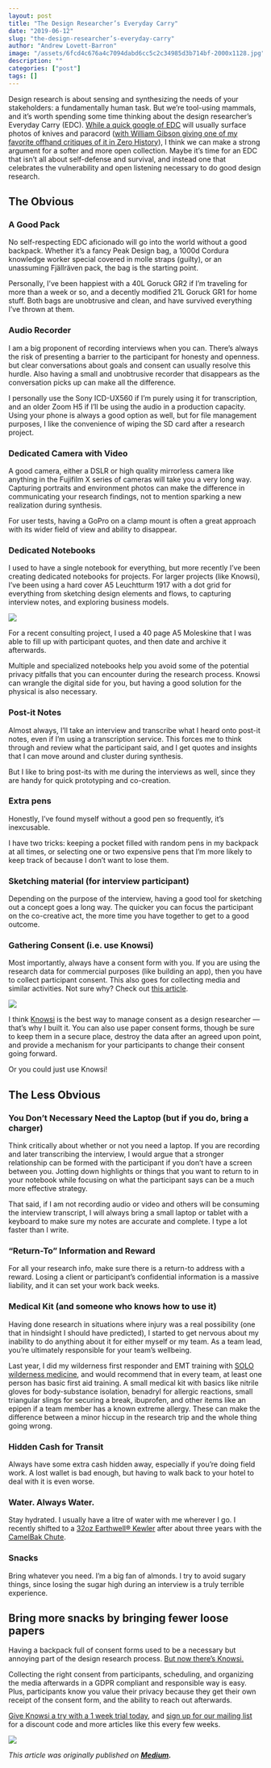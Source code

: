 ```yaml
---
layout: post
title: "The Design Researcher’s Everyday Carry"
date: "2019-06-12"
slug: "the-design-researcher’s-everyday-carry"
author: "Andrew Lovett-Barron"
image: "/assets/6fcd4c676a4c7094dabd6cc5c2c34985d3b714bf-2000x1128.jpg"
description: ""
categories: ["post"]
tags: []
---
```


Design research is about sensing and synthesizing the needs of your stakeholders: a fundamentally human task. But we’re tool-using mammals, and it’s worth spending some time thinking about the design researcher’s Everyday Carry (EDC). [While a quick google of EDC](https://www.google.com/search?tbm=isch&q=everyday+carry) will usually surface photos of knives and paracord ([with William Gibson giving one of my favorite offhand critiques of it in Zero History](https://www.goodreads.com/quotes/tag/gear-queer)), I think we can make a strong argument for a softer and more open collection. Maybe it’s time for an EDC that isn’t all about self-defense and survival, and instead one that celebrates the vulnerability and open listening necessary to do good design research.

## **The Obvious**

### A Good Pack

No self-respecting EDC aficionado will go into the world without a good backpack. Whether it’s a fancy Peak Design bag, a 1000d Cordura knowledge worker special covered in molle straps (guilty), or an unassuming Fjällräven pack, the bag is the starting point.

Personally, I’ve been happiest with a 40L Goruck GR2 if I’m traveling for more than a week or so, and a decently modified 21L Goruck GR1 for home stuff. Both bags are unobtrusive and clean, and have survived everything I’ve thrown at them.

### **Audio Recorder**

I am a big proponent of recording interviews when you can. There’s always the risk of presenting a barrier to the participant for honesty and openness. but clear conversations about goals and consent can usually resolve this hurdle. Also having a small and unobtrusive recorder that disappears as the conversation picks up can make all the difference.

I personally use the Sony ICD-UX560 if I’m purely using it for transcription, and an older Zoom H5 if I’ll be using the audio in a production capacity. Using your phone is always a good option as well, but for file management purposes, I like the convenience of wiping the SD card after a research project.

### **Dedicated Camera with Video**

A good camera, either a DSLR or high quality mirrorless camera like anything in the Fujifilm X series of cameras will take you a very long way. Capturing portraits and environment photos can make the difference in communicating your research findings, not to mention sparking a new realization during synthesis.

For user tests, having a GoPro on a clamp mount is often a great approach with its wider field of view and ability to disappear.

### **Dedicated Notebooks**

I used to have a single notebook for everything, but more recently I’ve been creating dedicated notebooks for projects. For larger projects (like Knowsi), I’ve been using a hard cover A5 Leuchtturm 1917 with a dot grid for everything from sketching design elements and flows, to capturing interview notes, and exploring business models.

![](/assets/eda7933f16004d2a64c6fafbce2cedb0d7e31309-1000x750.jpg)

For a recent consulting project, I used a 40 page A5 Moleskine that I was able to fill up with participant quotes, and then date and archive it afterwards.

Multiple and specialized notebooks help you avoid some of the potential privacy pitfalls that you can encounter during the research process. Knowsi can wrangle the digital side for you, but having a good solution for the physical is also necessary.

### **Post-it Notes**

Almost always, I’ll take an interview and transcribe what I heard onto post-it notes, even if I’m using a transcription service. This forces me to think through and review what the participant said, and I get quotes and insights that I can move around and cluster during synthesis.

But I like to bring post-its with me during the interviews as well, since they are handy for quick prototyping and co-creation.

### **Extra pens**

Honestly, I’ve found myself without a good pen so frequently, it’s inexcusable.

I have two tricks: keeping a pocket filled with random pens in my backpack at all times, or selecting one or two expensive pens that I’m more likely to keep track of because I don’t want to lose them.

### **Sketching material (for interview participant)**

Depending on the purpose of the interview, having a good tool for sketching out a concept goes a long way. The quicker you can focus the participant on the co-creative act, the more time you have together to get to a good outcome.

### **Gathering Consent (i.e. use** **Knowsi)**

Most importantly, always have a consent form with you. If you are using the research data for commercial purposes (like building an app), then you have to collect participant consent. This also goes for collecting media and similar activities. Not sure why? Check out [this article](https://medium.com/design-research-matters/general-data-protection-regulation-gdpr-and-user-research-e00a5b29338e).

![](/assets/615561e05a85f0362972f02a94b51cf1c90cd2c1-2048x1536.jpg)

I think [Knowsi](http://www.knowsi.com/) is the best way to manage consent as a design researcher — that’s why I built it. You can also use paper consent forms, though be sure to keep them in a secure place, destroy the data after an agreed upon point, and provide a mechanism for your participants to change their consent going forward.

Or you could just use Knowsi!

## **The Less Obvious**

### **You Don’t Necessary Need the Laptop (but if you do, bring a charger)**

Think critically about whether or not you need a laptop. If you are recording and later transcribing the interview, I would argue that a stronger relationship can be formed with the participant if you don’t have a screen between you. Jotting down highlights or things that you want to return to in your notebook while focusing on what the participant says can be a much more effective strategy.

That said, if I am not recording audio or video and others will be consuming the interview transcript, I will always bring a small laptop or tablet with a keyboard to make sure my notes are accurate and complete. I type a lot faster than I write.

### **“Return-To” Information and Reward**

For all your research info, make sure there is a return-to address with a reward. Losing a client or participant’s confidential information is a massive liability, and it can set your work back weeks.

### **Medical Kit (and someone who knows how to use it)**

Having done research in situations where injury was a real possibility (one that in hindsight I should have predicted), I started to get nervous about my inability to do anything about it for either myself or my team. As a team lead, you’re ultimately responsible for your team’s wellbeing.

Last year, I did my wilderness first responder and EMT training with [SOLO wilderness medicine](https://www.soloschools.com/), and would recommend that in every team, at least one person has basic first aid training. A small medical kit with basics like nitrile gloves for body-substance isolation, benadryl for allergic reactions, small triangular slings for securing a break, ibuprofen, and other items like an epipen if a team member has a known extreme allergy. These can make the difference between a minor hiccup in the research trip and the whole thing going wrong.

### **Hidden Cash for Transit**

Always have some extra cash hidden away, especially if you’re doing field work. A lost wallet is bad enough, but having to walk back to your hotel to deal with it is even worse.

### **Water. Always Water.**

Stay hydrated. I usually have a litre of water with me wherever I go. I recently shifted to a [32oz Earthwell® Kewler](https://earthwell.com/products/32oz-earthwell-vacuum-bottle-kewler-cap) after about three years with the [CamelBak Chute](https://www.rei.com/product/866080/camelbak-chute-water-bottle-1-liter).

### **Snacks**

Bring whatever you need. I’m a big fan of almonds. I try to avoid sugary things, since losing the sugar high during an interview is a truly terrible experience.

## **Bring more snacks by bringing fewer loose papers**

Having a backpack full of consent forms used to be a necessary but annoying part of the design research process. [But now there’s Knowsi.](https://www.knowsi.com/)

Collecting the right consent from participants, scheduling, and organizing the media afterwards in a GDPR compliant and responsible way is easy. Plus, participants know you value their privacy because they get their own receipt of the consent form, and the ability to reach out afterwards.

[Give Knowsi a try with a 1 week trial today](https://www.knowsi.com/join), and [sign up for our mailing list](https://www.knowsi.com/?mail=true) for a discount code and more articles like this every few weeks.

![](/assets/214e7ca97916f7c7673fc14b493a9a8e024746cb-1400x847.png)

_This article was originally published on **[Medium](https://medium.com/knowsi/the-design-researchers-everyday-carry-799b4c44aaa7).**_
